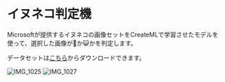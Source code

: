 #  イヌネコ判定機

Microsoftが提供するイヌネコの画像セットをCreateMLで学習させたモデルを使って、選択した画像が🐶か😺かを判定します。

データセットは[こちら](https://www.microsoft.com/en-us/download/details.aspx?id=54765)からダウンロードできます。

![IMG_1025](https://user-images.githubusercontent.com/30878285/108421128-10e4bc80-7278-11eb-87cd-57dc5b64c87f.PNG)
![IMG_1027](https://user-images.githubusercontent.com/30878285/108421146-1510da00-7278-11eb-97eb-a031ddf97372.PNG)
